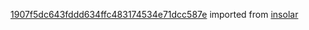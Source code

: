 [1907f5dc643fddd634ffc483174534e71dcc587e](https://github.com/insolar/insolar/commit/1907f5dc643fddd634ffc483174534e71dcc587e) imported from [insolar](https://github.com/insolar/insolar)
